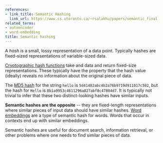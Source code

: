 ```yaml
---
references:
- link_title: Semantic Hashing
  link_url: https://www.cs.utoronto.ca/~rsalakhu/papers/semantic_final.pdf
related_terms:
- autoencoder
- word-embedding
title: Semantic hashing
---
```

A *hash* is a small, lossy representation of a data point. Typically hashes
are fixed-sized representations of variable-sized data.

[Cryptographic hash functions][1] take and data and return fixed-size
representations. These typically have the property that the hash value
(ideally) reveals no information about the original piece of data.

The [MD5 hash][2] for the string `hello` is `5d41402abc4b2a76b9719d911017c592`,
but the hash for `Hello` is `8b1a9953c4611296a827abf8c47804d7`. It is typically
not trivial to infer that these two distinct-looking hashes have similar inputs.

**Semantic hashes are the opposite** -- they are fixed-length representations
where similar pieces of input data should have similar hashes.
[Word embeddings][3] are a type of semantic hash for words. Words
that occur in contexts end up with similar embeddings.

Semantic hashes are useful for document search, information retrieval,
or other problems where one needs to find similar pieces of data.

[1]: https://simple.wikipedia.org/wiki/Cryptographic_hash_function
[2]: https://en.wikipedia.org/wiki/MD5
[3]: /terms/word-embedding/
[4]: /terms/autoencoder/